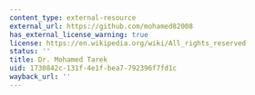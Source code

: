 ```yaml
---
content_type: external-resource
external_url: https://github.com/mohamed82008
has_external_license_warning: true
license: https://en.wikipedia.org/wiki/All_rights_reserved
status: ''
title: Dr. Mohamed Tarek
uid: 1730842c-131f-4e1f-bea7-792396f7fd1c
wayback_url: ''
---
```

